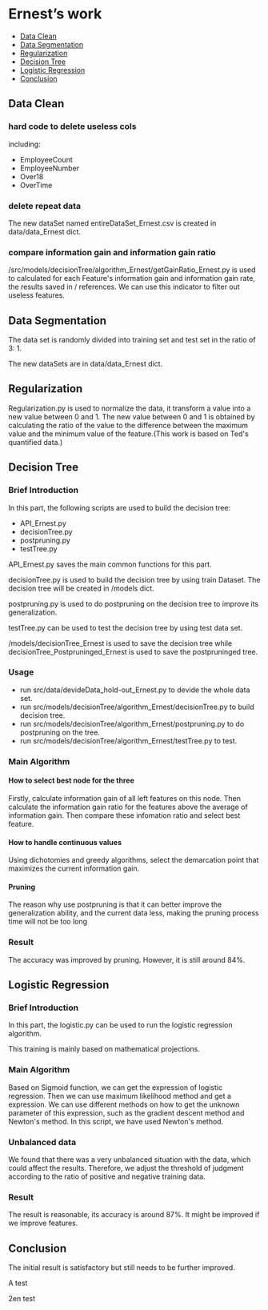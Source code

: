 # Ernest’s work

- [Data Clean](#data-clean)
- [Data Segmentation](#data-segmentation)
- [Regularization](#regularization)
- [Decision Tree](#decision-tree)
- [Logistic Regression](#logistic-regression)
- [Conclusion](#conclusion)

## Data Clean 

### hard code to delete useless cols

including: 
- EmployeeCount
- EmployeeNumber
- Over18
- OverTime

### delete repeat data

The new dataSet named entireDataSet\_Ernest.csv is created in data/data\_Ernest dict. 

### compare information gain and information gain ratio

/src/models/decisionTree/algorithm\_Ernest/getGainRatio_Ernest.py is used to calculated for each Feature's information gain and information gain rate, the results saved in / references. We can use this indicator to filter out useless features.

## Data Segmentation

The data set is randomly divided into training set and test set in the ratio of 3: 1.

The new dataSets are in data/data\_Ernest dict.

## Regularization

Regularization.py is used to normalize the data, it transform a value into a new value between 0 and 1. The new value between 0 and 1 is obtained by calculating the ratio of the value to the difference between the maximum value and the minimum value of the feature.(This work is based on Ted's quantified data.)

## Decision Tree 

### Brief Introduction

In this part, the following scripts are used to build the decision tree:

- API\_Ernest.py
- decisionTree.py
- postpruning.py
- testTree.py

API\_Ernest.py saves the main common functions for this part.

decisionTree.py is used to build the decision tree by using train Dataset. The decision tree will be created in /models dict.

postpruning.py is used to do postpruning on the decision tree to improve its generalization.

testTree.py can be used to test the decision tree by using test data set.

/models/decisionTree\_Ernest is used to save the decision tree while decisionTree\_Postpruninged\_Ernest is used to save the postpruninged tree.

### Usage

- run src/data/devideData\_hold-out\_Ernest.py to devide the whole data set.
- run src/models/decisionTree/algorithm\_Ernest/decisionTree.py to build decision tree.
- run src/models/decisionTree/algorithm\_Ernest/postpruning.py to do postpruning on the tree.
- run src/models/decisionTree/algorithm\_Ernest/testTree.py to test.

### Main Algorithm

#### How to select best node for the three

Firstly, calculate information gain of all left features on this node. Then calculate the information gain ratio for the features above the average of information gain. Then compare these infomation ratio and select best feature.

#### How to handle continuous values

Using dichotomies and greedy algorithms, select the demarcation point that maximizes the current information gain.

#### Pruning

The reason why use postpruning is that it can better improve the generalization ability, and the current data less, making the pruning process time will not be too long

### Result

The accuracy was improved by pruning. However, it is still around 84%.

## Logistic Regression 


### Brief Introduction

In this part, the logistic.py can be used to run the logistic regression algorithm. 

This training is mainly based on mathematical projections.


### Main Algorithm

Based on Sigmoid function, we can get the expression of logistic regression. Then we can use maximum likelihood method and get a expression. We can use different methods on how to get the unknown parameter of this expression, such as the gradient descent method and Newton's method. In this script, we have used Newton's method.

### Unbalanced data

We found that there was a very unbalanced situation with the data, which could affect the results. Therefore, we adjust the threshold of judgment according to the ratio of positive and negative training data.

### Result

The result is reasonable, its accuracy is around 87%. It might be improved if we improve features.

## Conclusion 

The initial result is satisfactory but still needs to be further improved.


A test

2en test
